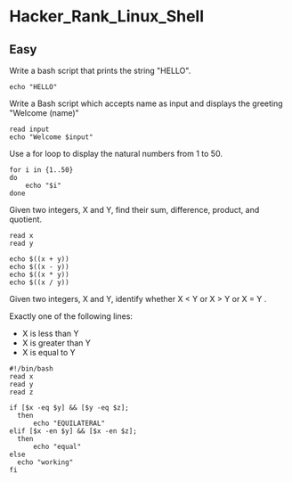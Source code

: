 # Hacker_Rank_Linux_Shell

## Easy

Write a bash script that prints the string "HELLO".
```
echo "HELLO"
```

Write a Bash script which accepts name as input and displays the greeting "Welcome (name)"
```
read input
echo "Welcome $input"
```

Use a for loop to display the natural numbers from 1 to 50.
```
for i in {1..50}
do
    echo "$i"
done
```
Given two integers, X and Y, find their sum, difference, product, and quotient.
```
read x 
read y

echo $((x + y))
echo $((x - y))
echo $((x * y))
echo $((x / y))
```

Given two integers, X  and Y, identify whether X < Y or X > Y or X = Y .

 Exactly one of the following lines:
 - X is less than Y
 - X is greater than Y
 - X is equal to Y

  ```
  #!/bin/bash
read x 
read y 
read z 

if [$x -eq $y] && [$y -eq $z];
    then 
        echo "EQUILATERAL"
elif [$x -en $y] && [$x -en $z];
    then 
        echo "equal"
else 
    echo "working"
fi
  ```
